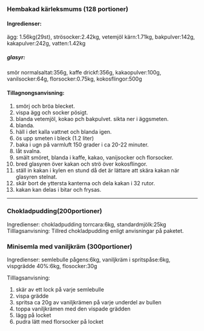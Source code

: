 ### Hembakad kärleksmums (128 portioner)
#### Ingredienser:
ägg: 1.56kg(29st), strösocker:2.42kg, vetemjöl kärn:1.71kg, bakpulver:142g, kakapulver:242g, vatten:1.42kg
##### glasyr:
smör normalsaltat:356g, kaffe drickf:356g, kakaopulver:100g, vanilsocker:64g, florsocker:0.75kg, kokosflingor:500g

#### Tillagnongsanvisning:
1. smörj och bröa blecket.
2. vispa ägg och socker pösigt.
3. blanda vetemjöl, kokao pch bakpulvet. sikta ner i äggsmeten.
4. blanda.
5. häll i det kalla vattnet och blanda igen.
6. ös upp smeten i bleck (1.2 liter)
7. baka i ugn på varmluft 150 grader i ca 20-22 minuter.
8. låt svalna.
9. smält smöret, blanda i kaffe, kakao, vanijsocker och florsocker.
10. bred glasyren över kakan och strö över kokosflingor.
11. ställ in kakan i kylen en stund då det är lättare att skära kakan när glasyren stelnat.
12. skär bort de yttersta kanterna och dela kakan i 32 rutor.
13. kakan kan delas i bitar och frysas.


--------
### Chokladpudding(200portioner)
Ingredienser:
chokladpudding torrcara:6kg, standardmjölk:25kg
Tilllagsanvisning:
Tillred chokladpudding enligt anvisningar på paketet.


### Minisemla med vaniljkräm (300portioner)
Ingredienser:
semlebulle pågens:6kg, vaniljkräm i spritspåse:6kg, vispgrädde 40%:6kg, flosocker:30g

Tilllagsanvisning:
1. skär av ett lock på varje semlebulle
2. vispa grädde
3. spritsa ca 20g av vaniljkrämen på varje underdel av bullen
4. toppa vaniljkrämen med den vispade grädden
5. lägg på locket
6. pudra lätt med florsocker på locket
